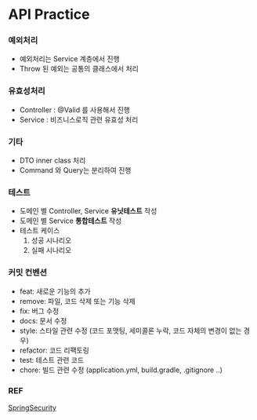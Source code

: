 # API Practice

### 예외처리
* 예외처리는 Service 계층에서 진행
* Throw 된 예외는 공통의 클래스에서 처리
 
### 유효성처리
* Controller : @Valid 를 사용해서 진행
* Service : 비즈니스로직 관련 유효성 처리 
     
### 기타
* DTO inner class 처리
* Command 와 Query는 분리하여 진행
 
### 테스트
* 도메인 별 Controller, Service **유닛테스트** 작성
* 도메인 별 Service **통합테스트** 작성
* 테스트 케이스
  1. 성공 시나리오
  2. 실패 시나리오

### 커밋 컨벤션
* feat: 새로운 기능의 추가
* remove: 파일, 코드 삭제 또는 기능 삭제
* fix: 버그 수정
* docs: 문서 수정
* style: 스타일 관련 수정 (코드 포맷팅, 세미콜론 누락, 코드 자체의 변경이 없는 경우)
* refactor: 코드 리팩토링
* test: 테스트 관련 코드
* chore: 빌드 관련 수정 (application.yml, build.gradle, .gitignore ..)

### REF
[SpringSecurity](https://docs.spring.io/spring-security/reference/servlet/architecture.html)
